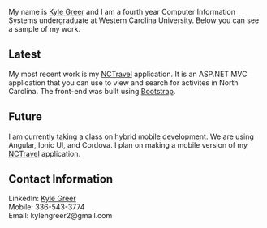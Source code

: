 My name is <a href="https://www.linkedin.com/in/kyle-greer">Kyle Greer</a> and I am a fourth year Computer Information Systems undergraduate at Western Carolina University. Below you can see a sample of my work.

<h2>Latest</h2>
My most recent work is my <a href="https://github.com/kngreer1/NCTravel">NCTravel</a> application. It is an ASP.NET MVC application that you can use to view and search for activites in North Carolina. The front-end was built using <a href="http://getbootstrap.com/">Bootstrap</a>.

<h2>Future</h2>
I am currently taking a class on hybrid mobile development. We are using Angular, Ionic UI, and Cordova. I plan on making a mobile version of my <a href="https://github.com/kngreer1/NCTravel">NCTravel</a> application.

<h2>Contact Information</h2>
LinkedIn: <a href="https://www.linkedin.com/in/kyle-greer">Kyle Greer</a></br>
Mobile: 336-543-3774</br>
Email: kylengreer2@gmail.com
